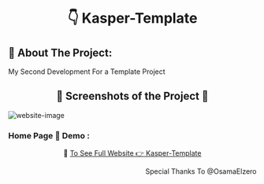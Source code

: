 <h1 align="center"> 👇 Kasper-Template</h1>

<h2>📄 About The Project:</h2>
<p>My Second Development For a Template Project</p>
<h2 align="center">📸 Screenshots of the Project 📸</h2>
<img src="https://i.imgur.com/Dd7DXmW.png" alt="website-image">

<h3> Home Page 🏡 Demo :</h3>
<div align="center">🎁 <a href="https://ahmedmido77.github.io/Kasper-Template/"> To See Full Website 👉 Kasper-Template</a></div>
<p align="right">Special Thanks To @OsamaElzero</p>
